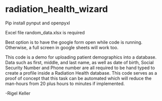 # radiation_health_wizard
 
Pip install pynput and openpyxl

Excel file random_data.xlsx is required

Best option is to have the google form open while code is running. Otherwise, a full screen in google sheets will work 
too.

This code is a demo for uploading patient demographics into a database. Data such as first, middle, and last name, as 
well as date of birth, Social Security Number and Phone number are all required to be hand typed to create a profile 
inside a Radiation Health database. This code serves as a proof of concept that this task can be automated which will 
reduce the man-hours from 20 plus hours to minutes if implemented. 

-Rigel Keller